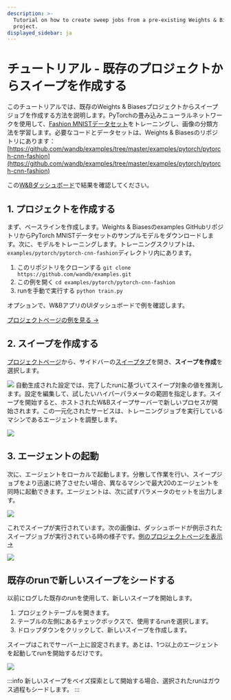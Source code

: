 ```yaml
---
description: >-
  Tutorial on how to create sweep jobs from a pre-existing Weights & Biases
  project.
displayed_sidebar: ja
---
```


# チュートリアル - 既存のプロジェクトからスイープを作成する

<head>
    <title>既存のプロジェクトからスイープを作成するチュートリアル</title>
</head>

このチュートリアルでは、既存のWeights & Biasesプロジェクトからスイープジョブを作成する方法を説明します。PyTorchの畳み込みニューラルネットワークを使用して、[Fashion MNISTデータセット](https://github.com/zalandoresearch/fashion-mnist)をトレーニングし、画像の分類方法を学習します。必要なコードとデータセットは、Weights & Biasesのリポジトリにあります：[https://github.com/wandb/examples/tree/master/examples/pytorch/pytorch-cnn-fashion](https://github.com/wandb/examples/tree/master/examples/pytorch/pytorch-cnn-fashion)

この[W&Bダッシュボード](https://app.wandb.ai/carey/pytorch-cnn-fashion)で結果を確認してください。

## 1. プロジェクトを作成する

まず、ベースラインを作成します。Weights & Biasesのexamples GitHubリポジトリからPyTorch MNISTデータセットのサンプルモデルをダウンロードします。次に、モデルをトレーニングします。トレーニングスクリプトは、`examples/pytorch/pytorch-cnn-fashion`ディレクトリ内にあります。

1. このリポジトリをクローンする `git clone https://github.com/wandb/examples.git`
2. この例を開く `cd examples/pytorch/pytorch-cnn-fashion`
3. runを手動で実行する `python train.py`

オプションで、W&BアプリのUIダッシュボードで例を確認します。

[プロジェクトページの例を見る →](https://app.wandb.ai/carey/pytorch-cnn-fashion)

## 2. スイープを作成する

[プロジェクトページ](../app/pages/project-page.md)から、サイドバーの[スイープタブ](./sweeps-ui.md)を開き、**スイープを作成**を選択します。

![](@site/static/images/sweeps/sweep1.png)
自動生成された設定では、完了したrunに基づいてスイープ対象の値を推測します。設定を編集して、試したいハイパーパラメータの範囲を指定します。スイープを開始すると、ホストされたW&Bスイープサーバーで新しいプロセスが開始されます。この一元化されたサービスは、トレーニングジョブを実行しているマシンであるエージェントを調整します。

![](@site/static/images/sweeps/sweep2.png)

## 3. エージェントの起動

次に、エージェントをローカルで起動します。分散して作業を行い、スイープジョブをより迅速に終了させたい場合、異なるマシンで最大20のエージェントを同時に起動できます。エージェントは、次に試すパラメータのセットを出力します。

![](@site/static/images/sweeps/sweep3.png)

これでスイープが実行されています。次の画像は、ダッシュボードが例示されたスイープジョブが実行されている時の様子です。[例のプロジェクトページを表示 →](https://app.wandb.ai/carey/pytorch-cnn-fashion)

![](https://paper-attachments.dropbox.com/s_5D8914551A6C0AABCD5718091305DD3B64FFBA192205DD7B3C90EC93F4002090_1579066494222_image.png)

## 既存のrunで新しいスイープをシードする

以前にログした既存のrunを使用して、新しいスイープを開始します。

1. プロジェクトテーブルを開きます。
2. テーブルの左側にあるチェックボックスで、使用するrunを選択します。
3. ドロップダウンをクリックして、新しいスイープを作成します。

スイープはこれでサーバー上に設定されます。あとは、1つ以上のエージェントを起動してrunを開始するだけです。

![](/images/sweeps/tutorial_sweep_runs.png)

:::info
新しいスイープをベイズ探索として開始する場合、選択されたrunはガウス過程もシードします。
:::